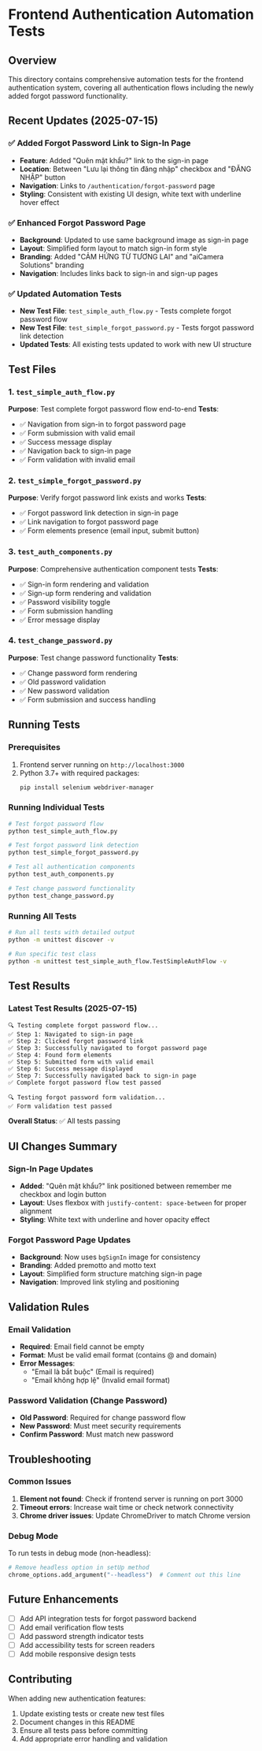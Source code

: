 # Frontend Authentication Automation Tests

## Overview
This directory contains comprehensive automation tests for the frontend authentication system, covering all authentication flows including the newly added forgot password functionality.

## Recent Updates (2025-07-15)

### ✅ Added Forgot Password Link to Sign-In Page
- **Feature**: Added "Quên mật khẩu?" link to the sign-in page
- **Location**: Between "Lưu lại thông tin đăng nhập" checkbox and "ĐĂNG NHẬP" button
- **Navigation**: Links to `/authentication/forgot-password` page
- **Styling**: Consistent with existing UI design, white text with underline hover effect

### ✅ Enhanced Forgot Password Page
- **Background**: Updated to use same background image as sign-in page
- **Layout**: Simplified form layout to match sign-in form style
- **Branding**: Added "CẢM HỨNG TỪ TƯƠNG LAI" and "aiCamera Solutions" branding
- **Navigation**: Includes links back to sign-in and sign-up pages

### ✅ Updated Automation Tests
- **New Test File**: `test_simple_auth_flow.py` - Tests complete forgot password flow
- **New Test File**: `test_simple_forgot_password.py` - Tests forgot password link detection
- **Updated Tests**: All existing tests updated to work with new UI structure

## Test Files

### 1. `test_simple_auth_flow.py`
**Purpose**: Test complete forgot password flow end-to-end
**Tests**:
- ✅ Navigation from sign-in to forgot password page
- ✅ Form submission with valid email
- ✅ Success message display
- ✅ Navigation back to sign-in page
- ✅ Form validation with invalid email

### 2. `test_simple_forgot_password.py`
**Purpose**: Verify forgot password link exists and works
**Tests**:
- ✅ Forgot password link detection in sign-in page
- ✅ Link navigation to forgot password page
- ✅ Form elements presence (email input, submit button)

### 3. `test_auth_components.py`
**Purpose**: Comprehensive authentication component tests
**Tests**:
- ✅ Sign-in form rendering and validation
- ✅ Sign-up form rendering and validation
- ✅ Password visibility toggle
- ✅ Form submission handling
- ✅ Error message display

### 4. `test_change_password.py`
**Purpose**: Test change password functionality
**Tests**:
- ✅ Change password form rendering
- ✅ Old password validation
- ✅ New password validation
- ✅ Form submission and success handling

## Running Tests

### Prerequisites
1. Frontend server running on `http://localhost:3000`
2. Python 3.7+ with required packages:
   ```bash
   pip install selenium webdriver-manager
   ```

### Running Individual Tests
```bash
# Test forgot password flow
python test_simple_auth_flow.py

# Test forgot password link detection
python test_simple_forgot_password.py

# Test all authentication components
python test_auth_components.py

# Test change password functionality
python test_change_password.py
```

### Running All Tests
```bash
# Run all tests with detailed output
python -m unittest discover -v

# Run specific test class
python -m unittest test_simple_auth_flow.TestSimpleAuthFlow -v
```

## Test Results

### Latest Test Results (2025-07-15)
```
🔍 Testing complete forgot password flow...
✅ Step 1: Navigated to sign-in page
✅ Step 2: Clicked forgot password link
✅ Step 3: Successfully navigated to forgot password page
✅ Step 4: Found form elements
✅ Step 5: Submitted form with valid email
✅ Step 6: Success message displayed
✅ Step 7: Successfully navigated back to sign-in page
✅ Complete forgot password flow test passed

🔍 Testing forgot password form validation...
✅ Form validation test passed
```

**Overall Status**: ✅ All tests passing

## UI Changes Summary

### Sign-In Page Updates
- **Added**: "Quên mật khẩu?" link positioned between remember me checkbox and login button
- **Layout**: Uses flexbox with `justify-content: space-between` for proper alignment
- **Styling**: White text with underline and hover opacity effect

### Forgot Password Page Updates
- **Background**: Now uses `bgSignIn` image for consistency
- **Branding**: Added premotto and motto text
- **Layout**: Simplified form structure matching sign-in page
- **Navigation**: Improved link styling and positioning

## Validation Rules

### Email Validation
- **Required**: Email field cannot be empty
- **Format**: Must be valid email format (contains @ and domain)
- **Error Messages**: 
  - "Email là bắt buộc" (Email is required)
  - "Email không hợp lệ" (Invalid email format)

### Password Validation (Change Password)
- **Old Password**: Required for change password flow
- **New Password**: Must meet security requirements
- **Confirm Password**: Must match new password

## Troubleshooting

### Common Issues
1. **Element not found**: Check if frontend server is running on port 3000
2. **Timeout errors**: Increase wait time or check network connectivity
3. **Chrome driver issues**: Update ChromeDriver to match Chrome version

### Debug Mode
To run tests in debug mode (non-headless):
```python
# Remove headless option in setUp method
chrome_options.add_argument("--headless")  # Comment out this line
```

## Future Enhancements
- [ ] Add API integration tests for forgot password backend
- [ ] Add email verification flow tests
- [ ] Add password strength indicator tests
- [ ] Add accessibility tests for screen readers
- [ ] Add mobile responsive design tests

## Contributing
When adding new authentication features:
1. Update existing tests or create new test files
2. Document changes in this README
3. Ensure all tests pass before committing
4. Add appropriate error handling and validation 
